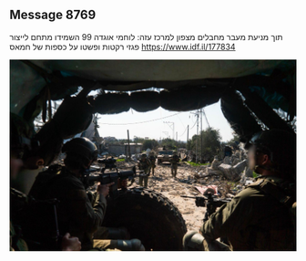 ## Message 8769

תוך מניעת מעבר מחבלים מצפון למרכז עזה:
לוחמי אוגדה 99 השמידו מתחם לייצור פגזי רקטות ופשטו על כספות של חמאס
https://www.idf.il/177834

![Photo](./8769/8769_photo.jpg)
